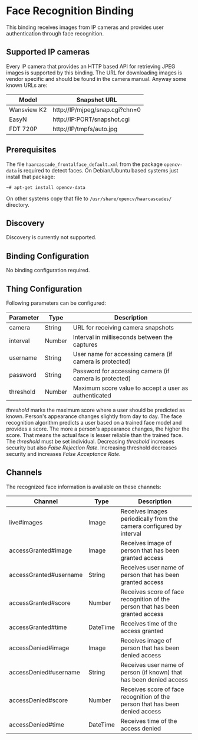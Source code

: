# Face Recognition Binding

This binding receives images from IP cameras and provides user authentication through face recognition.

## Supported IP cameras

Every IP camera that provides an HTTP based API for retrieving JPEG images is supported by this binding. The URL for downloading images is vendor specific and should be found in the camera manual. Anyway some known URLs are:

| Model       |          Snapshot URL            |
|-------------|----------------------------------|
| Wansview K2 | http://IP/mjpeg/snap.cgi?chn=0   |
| EasyN       | http://IP:PORT/snapshot.cgi      |
| FDT 720P    | http://IP/tmpfs/auto.jpg         |

## Prerequisites

The file `haarcascade_frontalface_default.xml` from the package `opencv-data` is required to detect faces. On Debian/Ubuntu based systems just install that package:

    ~# apt-get install opencv-data

On other systems copy that file to `/usr/share/opencv/haarcascades/` directory.

## Discovery

Discovery is currently not supported.

## Binding Configuration

No binding configuration required.

## Thing Configuration

Following parameters can be configured:

| Parameter | Type   | Description                                                |
|-----------|--------|------------------------------------------------------------|
| camera    | String | URL for receiving camera snapshots                         |
| interval  | Number | Interval in milliseconds between the captures              |
| username  | String | User name for accessing camera (if camera is protected)    |
| password  | String | Password for accessing camera (if camera is protected)     |
| threshold | Number | Maximum score value to accept a user as authenticated      |

*threshold* marks the maximum score where a user should be predicted as known. Person's appearance changes slightly from day to day. The face recognition algorithm predicts a user based on a trained face model and provides a score. The more a person's appearance changes, the higher the score. That means the actual face is lesser reliable than the trained face. The *threshold* must be set individual. Decreasing *threshold* increases security but also *False Rejection Rate*. Increasing threshold decreases security and increases *False Acceptance Rate*.

## Channels

The recognized face information is available on these channels:

| Channel                | Type     | Description                                                                        |
|------------------------|----------|------------------------------------------------------------------------------------|
| live#images            | Image    | Receives images periodically from the camera configured by interval                |
| accessGranted#image    | Image    | Receives image of person that has been granted access                              |
| accessGranted#username | String   | Receives user name of person that has been granted access                          |
| accessGranted#score    | Number   | Receives score of face recognition of the person that has been granted access      |
| accessGranted#time     | DateTime | Receives time of the access granted                                                |
| accessDenied#image     | Image    | Receives image of person that has been denied access                               |
| accessDenied#username  | String   | Receives user name of person (if known) that has been denied access                |
| accessDenied#score     | Number   | Receives score of face recognition of the person that has been denied access       |
| accessDenied#time      | DateTime | Receives time of the access denied                                                 |
